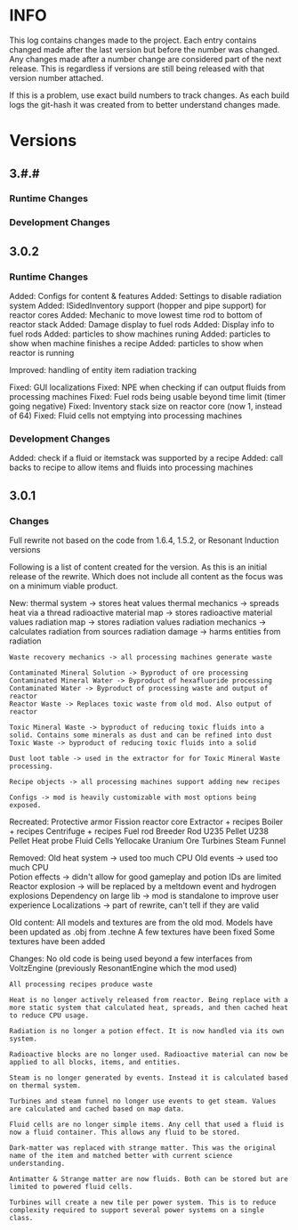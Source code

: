 # INFO
This log contains changes made to the project. Each entry contains changed made after the last version but before the number was changed. Any changes made after a number change are considered part of the next release. This is regardless if versions are still being released with that version number attached. 

If this is a problem, use exact build numbers to track changes. As each build logs the git-hash it was created from to better understand changes made.

# Versions
## 3.#.#
### Runtime Changes

### Development Changes

## 3.0.2
### Runtime Changes
Added: Configs for content & features
Added: Settings to disable radiation system
Added: ISidedInventory support (hopper and pipe support) for reactor cores 
Added: Mechanic to move lowest time rod to bottom of reactor stack
Added: Damage display to fuel rods
Added: Display info to fuel rods
Added: particles to show machines runing
Added: particles to show when machine finishes a recipe
Added: particles to show when reactor is running

Improved: handling of entity item radiation tracking

Fixed: GUI localizations
Fixed: NPE when checking if can output fluids from processing machines
Fixed: Fuel rods being usable beyond time limit (timer going negative)
Fixed: Inventory stack size on reactor core (now 1, instead of 64)
Fixed: Fluid cells not emptying into processing machines

### Development Changes
Added: check if a fluid or itemstack was supported by a recipe
Added: call backs to recipe to allow items and fluids into processing machines

## 3.0.1
### Changes
Full rewrite not based on the code from 1.6.4, 1.5.2, or Resonant Induction versions

Following is a list of content created for the version. As this is an initial release of the rewrite. Which does not include all content as the focus was on a minimum viable product.

New:
    thermal system -> stores heat values
    thermal mechanics -> spreads heat via a thread
    radioactive material map -> stores radioactive material values
    radiation map -> stores radiation values
    radiation mechanics -> calculates radiation from sources
    radiation damage -> harms entities from radiation
    
    Waste recovery mechanics -> all processing machines generate waste
    
    Contaminated Mineral Solution -> Byproduct of ore processing
    Contaminated Mineral Water -> Byproduct of hexafluoride processing
    Contaminated Water -> Byproduct of processing waste and output of reactor
    Reactor Waste -> Replaces toxic waste from old mod. Also output of reactor
    
    Toxic Mineral Waste -> byproduct of reducing toxic fluids into a solid. Contains some minerals as dust and can be refined into dust
    Toxic Waste -> byproduct of reducing toxic fluids into a solid
    
    Dust loot table -> used in the extractor for for Toxic Mineral Waste processing.
    
    Recipe objects -> all processing machines support adding new recipes
    
    Configs -> mod is heavily customizable with most options being exposed.

Recreated:
    Protective armor
    Fission reactor core
    Extractor + recipes
    Boiler + recipes
    Centrifuge + recipes
    Fuel rod
    Breeder Rod
    U235 Pellet
    U238 Pellet
    Heat probe
    Fluid Cells
    Yellocake
    Uranium Ore
    Turbines
    Steam Funnel
    
Removed:
    Old heat system -> used too much CPU
    Old events -> used too much CPU    
    Potion effects -> didn't allow for good gameplay and potion IDs are limited
    Reactor explosion -> will be replaced by a meltdown event and hydrogen explosions 
    Dependency on large lib -> mod is standalone to improve user experience
    Localizations -> part of rewrite, can't tell if they are valid
    
Old content:
    All models and textures are from the old mod.
    Models have been updated as .obj from .techne
    A few textures have been fixed
    Some textures have been added
    
Changes:
    No old code is being used beyond a few interfaces from VoltzEngine (previously ResonantEngine which the mod used)
    
    All processing recipes produce waste
    
    Heat is no longer actively released from reactor. Being replace with a more static system that calculated heat, spreads, and then cached heat to reduce CPU usage.
    
    Radiation is no longer a potion effect. It is now handled via its own system.
    
    Radioactive blocks are no longer used. Radioactive material can now be applied to all blocks, items, and entities.
    
    Steam is no longer generated by events. Instead it is calculated based on thermal system.
    
    Turbines and steam funnel no longer use events to get steam. Values are calculated and cached based on map data.
    
    Fluid cells are no longer simple items. Any cell that used a fluid is now a fluid container. This allows any fluid to be stored.
    
    Dark-matter was replaced with strange matter. This was the original name of the item and matched better with current science understanding.
    
    Antimatter & Strange matter are now fluids. Both can be stored but are limited to powered fluid cells.
    
    Turbines will create a new tile per power system. This is to reduce complexity required to support several power systems on a single class.

